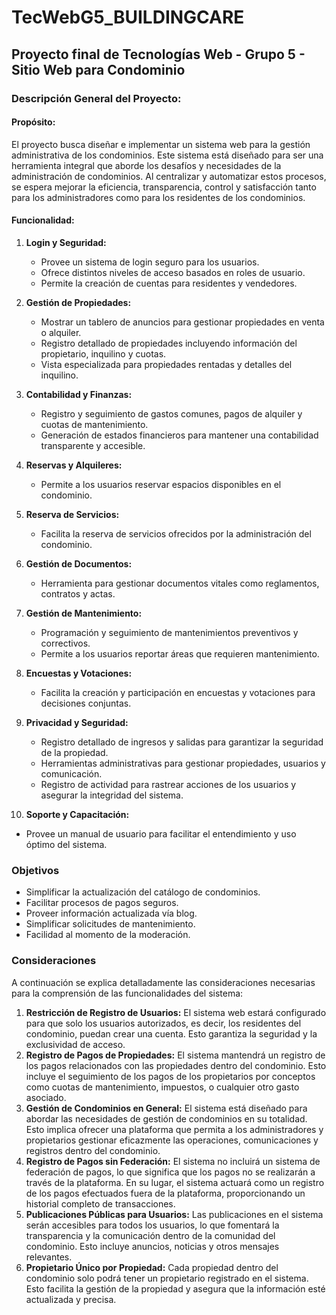 # TecWebG5_BUILDINGCARE

## Proyecto final de Tecnologías Web - Grupo 5 - Sitio Web para Condominio

### Descripción General del Proyecto:

#### Propósito:
El proyecto busca diseñar e implementar un sistema web para la gestión administrativa de los condominios. Este sistema está diseñado para ser una herramienta integral que aborde los desafíos y necesidades de la administración de condominios. Al centralizar y automatizar estos procesos, se espera mejorar la eficiencia, transparencia, control y satisfacción tanto para los administradores como para los residentes de los condominios.

#### Funcionalidad:

1. **Login y Seguridad:**
   - Provee un sistema de login seguro para los usuarios.
   - Ofrece distintos niveles de acceso basados en roles de usuario.
   - Permite la creación de cuentas para residentes y vendedores.

2. **Gestión de Propiedades:**
   - Mostrar un tablero de anuncios para gestionar propiedades en venta o alquiler.
   - Registro detallado de propiedades incluyendo información del propietario, inquilino y cuotas.
   - Vista especializada para propiedades rentadas y detalles del inquilino.

3. **Contabilidad y Finanzas:**
   - Registro y seguimiento de gastos comunes, pagos de alquiler y cuotas de mantenimiento.
   - Generación de estados financieros para mantener una contabilidad transparente y accesible.

4. **Reservas y Alquileres:**
   - Permite a los usuarios reservar espacios disponibles en el condominio.

5. **Reserva de Servicios:**
   - Facilita la reserva de servicios ofrecidos por la administración del condominio.

6. **Gestión de Documentos:**
   - Herramienta para gestionar documentos vitales como reglamentos, contratos y actas.

7. **Gestión de Mantenimiento:**
   - Programación y seguimiento de mantenimientos preventivos y correctivos.
   - Permite a los usuarios reportar áreas que requieren mantenimiento.

8. **Encuestas y Votaciones:**
   - Facilita la creación y participación en encuestas y votaciones para decisiones conjuntas.

9. **Privacidad y Seguridad:**
   - Registro detallado de ingresos y salidas para garantizar la seguridad de la propiedad.
   - Herramientas administrativas para gestionar propiedades, usuarios y comunicación.
   - Registro de actividad para rastrear acciones de los usuarios y asegurar la integridad del sistema.

10. **Soporte y Capacitación:**
   - Provee un manual de usuario para facilitar el entendimiento y uso óptimo del sistema.
     

### Objetivos

- Simplificar la actualización del catálogo de condominios.
- Facilitar procesos de pagos seguros.
- Proveer información actualizada vía blog.
- Simplificar solicitudes de mantenimiento.
- Facilidad al momento de la moderación.

### Consideraciones

A continuación se explica detalladamente las consideraciones necesarias para la comprensión de las funcionalidades del sistema:

1. **Restricción de Registro de Usuarios:** El sistema web estará configurado para que solo los usuarios autorizados, es decir, los residentes del condominio, puedan crear una cuenta. Esto garantiza la seguridad y la exclusividad de acceso.
2. **Registro de Pagos de Propiedades:** El sistema mantendrá un registro de los pagos relacionados con las propiedades dentro del condominio. Esto incluye el seguimiento de los pagos de los propietarios por conceptos como cuotas de mantenimiento, impuestos, o cualquier otro gasto asociado.
3. **Gestión de Condominios en General:** El sistema está diseñado para abordar las necesidades de gestión de condominios en su totalidad. Esto implica ofrecer una plataforma que permita a los administradores y propietarios gestionar eficazmente las operaciones, comunicaciones y registros dentro del condominio.
4. **Registro de Pagos sin Federación:** El sistema no incluirá un sistema de federación de pagos, lo que significa que los pagos no se realizarán a través de la plataforma. En su lugar, el sistema actuará como un registro de los pagos efectuados fuera de la plataforma, proporcionando un historial completo de transacciones.
5. **Publicaciones Públicas para Usuarios:** Las publicaciones en el sistema serán accesibles para todos los usuarios, lo que fomentará la transparencia y la comunicación dentro de la comunidad del condominio. Esto incluye anuncios, noticias y otros mensajes relevantes.
6. **Propietario Único por Propiedad:** Cada propiedad dentro del condominio solo podrá tener un propietario registrado en el sistema. Esto facilita la gestión de la propiedad y asegura que la información esté actualizada y precisa. 
